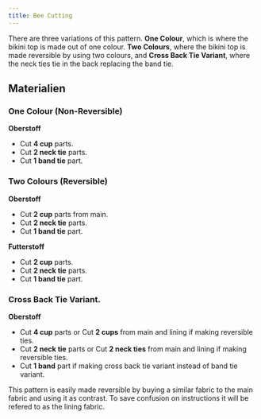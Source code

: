 ```yaml
---
title: Bee Cutting
---
```


There are three variations of this pattern. **One Colour**, which is where the bikini top is made out of one colour. **Two Colours**, where the bikini top is made reversible by using two colours, and **Cross Back Tie Variant**, where the neck ties tie in the back replacing the band tie.

## Materialien

### One Colour (Non-Reversible)

**Oberstoff**

-   Cut **4 cup** parts.
-   Cut **2 neck tie** parts.
-   Cut **1 band tie** part.

### Two Colours (Reversible)

**Oberstoff**

-   Cut **2 cup** parts from main.
-   Cut **2 neck tie** parts.
-   Cut **1 band tie** part.

**Futterstoff**

-   Cut **2 cup** parts.
-   Cut **2 neck tie** parts.
-   Cut **1 band tie** part.

### Cross Back Tie Variant.

**Oberstoff**

-   Cut **4 cup** parts or Cut **2 cups** from main and lining if making reversible ties.
-   Cut **2 neck tie** parts or Cut **2 neck ties** from main and lining if making reversible ties.
-   Cut **1 band** part if making cross back tie variant instead of band tie variant.

<Note>

This pattern is easily made reversible by buying a similar fabric to the main fabric and using it as contrast. To save confusion on instructions it will be refered to as the lining fabric.

</Note>
